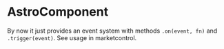 AstroComponent
==============

By now it just provides an event system with methods `.on(event, fn)` and
`.trigger(event)`. See usage in marketcontrol.
